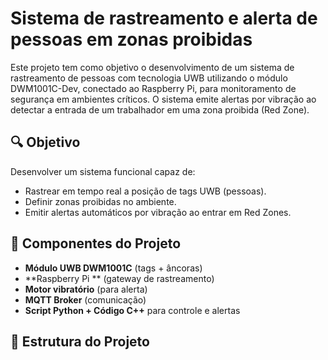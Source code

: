 # Sistema de rastreamento e alerta de pessoas em zonas proibidas

Este projeto tem como objetivo o desenvolvimento de um sistema de rastreamento de pessoas com tecnologia UWB utilizando o módulo DWM1001C-Dev, conectado ao Raspberry Pi, para monitoramento de segurança em  ambientes críticos. O sistema emite alertas por vibração ao detectar a entrada de um trabalhador em uma zona proibida (Red Zone).

## 🔍 Objetivo

Desenvolver um sistema funcional capaz de:
- Rastrear em tempo real a posição de tags UWB (pessoas).
- Definir zonas proibidas no ambiente.
- Emitir alertas automáticos por vibração ao entrar em Red Zones.

## 🧩 Componentes do Projeto

- **Módulo UWB DWM1001C** (tags + âncoras)
- **Raspberry Pi ** (gateway de rastreamento)
- **Motor vibratório** (para alerta)
- **MQTT Broker** (comunicação)
- **Script Python + Código C++** para controle e alertas

## 📁 Estrutura do Projeto

